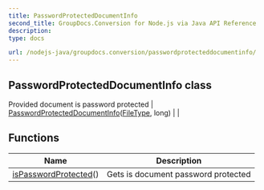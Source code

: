 ```yaml
---
title: PasswordProtectedDocumentInfo
second_title: GroupDocs.Conversion for Node.js via Java API Reference
description: 
type: docs

url: /nodejs-java/groupdocs.conversion/passwordprotecteddocumentinfo/
---
```


## PasswordProtectedDocumentInfo class
Provided document is password protected
| [PasswordProtectedDocumentInfo](passwordprotecteddocumentinfo)([FileType](../filetype), long) |  |

## Functions

| Name | Description |
| --- | --- |
| [isPasswordProtected](ispasswordprotected)() | Gets is document password protected |
